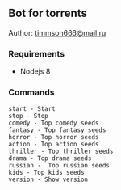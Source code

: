 ## Bot for torrents
Author: [timmson666@mail.ru](mailto:timmson666@mail.ru)

### Requirements

 * Nodejs 8
 
### Commands
```
start - Start
stop - Stop
comedy - Top comedy seeds
fantasy - Top fantasy seeds
horror - Top horror seeds
action - Top action seeds
thriller - Top thriller seeds
drama - Top drama seeds
russian -  Top russian seeds
kids - Top kids seeds
version - Show version
```